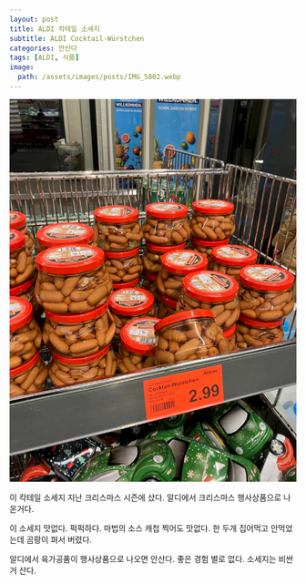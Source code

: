 ```yaml
---
layout: post
title: ALDI 칵테일 소세지
subtitle: ALDI Cocktail-Würstchen
categories: 안산다
tags: [ALDI, 식품]
image:
  path: /assets/images/posts/IMG_5802.webp
---
```


![](/assets/images/posts/IMG_5802.webp)

이 칵테일 소세지 지난 크리스마스 시즌에 샀다. 알디에서 크리스마스 행사상품으로 나온거다.

이 소세지 맛없다. 퍽퍽하다. 마법의 소스 캐첩 찍어도 맛없다. 한 두개 집어먹고 안먹었는데 곰팡이 펴서 버렸다.

알디에서 육가공품이 행사상품으로 나오면 안산다. 좋은 경험 별로 없다. 소세지는 비싼거 산다.
